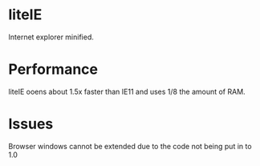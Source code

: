 # liteIE
Internet explorer minified.
# Performance
liteIE ooens about 1.5x faster than IE11 and uses 1/8 the amount of RAM.
# Issues
Browser windows cannot be extended due to the code not being put in to 1.0

